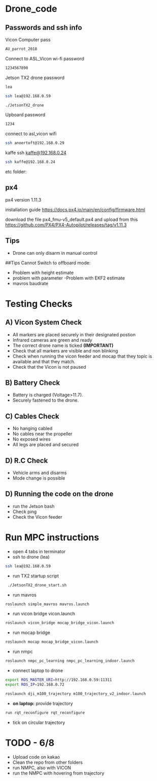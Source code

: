 # Drone_code
## Passwords and ssh info 
Vicon Computer pass
```bash
AU_parrot_2018
```



Connect to ASL_Vicon wi-fi password
```bash
1234567890
```


 Jetson TX2 drone
password
```bash
lea
```

```bash
ssh lea@192.168.0.59
```

```bash
./JetsonTX2_drone
```

 Upboard
password
```bash
1234
```
connect to asl_vicon wifi


```bash
ssh anoertoft@192.168.0.29
```
kaffe
ssh kaffe@192.168.0.24

```bash
ssh kaffe@192.168.0.24
```


etc folder:

## px4

px4 version
1.11.3

installation guide 
https://docs.px4.io/main/en/config/firmware.html

download the file px4_fmu-v5_default.px4 and upload from this https://github.com/PX4/PX4-Autopilot/releases/tag/v1.11.3
## Tips

- Drone can only disarm in manual control


##Tips
Cannot Switch to offboard mode:
- Problem with height estimate 
- problem with parameter
-Problem with EKF2 estimate
- mavros baudrate 


# Testing Checks
## A) Vicon System Check
- All markers are placed securely in their designated postion
- Infrared cameras are green and ready 
- The correct drone name is ticked **(IMPORTANT)** 
- Check that all markers are visible and non blinking
- Check when running the vicon feeder and mocap that they topic is available and that they match.
- Check that the Vicon is not paused


## B) Battery Check 
- Battery is charged (Voltage>11.7).
- Securely fastened to the drone.



## C) Cables Check
- No hanging cabled
- No cables near the propeller
- No exposed wires
- All legs are placed and secured

## D) R.C Check
- Vehicle arms and disarms
- Mode change is possible


## D) Running the code on the drone
- run the Jetson bash
- Check ping
- Check the Vicon feeder 



#


# Run MPC instructions

- open 4 tabs in terminator
- ssh to drone (lea)
```bash
ssh lea@192.168.0.59
```
- run TX2 startup script
```bash
 ./JetsonTX2_drone_start.sh
```
- run mavros 
```bash
roslaunch simple_mavros mavros.launch
```

- run vicon bridge vicon.launch
```bash
roslaunch vicon_bridge mocap_bridge_vicon.launch
```
- run mocap bridge
```bash
roslaunch mocap mocap_bridge_vicon.launch
```
- run nmpc
```bash
roslaunch nmpc_pc_learning nmpc_pc_learning_indoor.launch
```
- connect laptop to drone
```bash
export ROS_MASTER_URI=http://192.168.0.59:11311
export ROS_IP=192.168.0.72
```

```bash
roslaunch dji_m100_trajectory m100_trajectory_v2_indoor.launch 
```

- **on laptop:** provide trajectory 

```bash
run rqt_reconfigure rqt_reconfigure
```

- tick on circular trajectory



# TODO - 6/8
- Upload code on kakao
- Clean the repo from other folders
- run NMPC, also with VICON
- run the NMPC with hovering from trajectory
